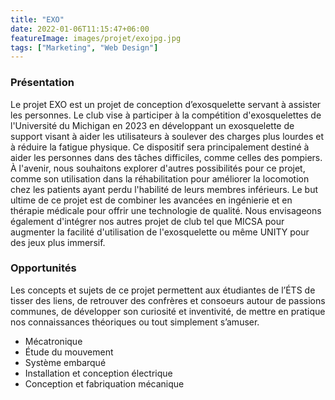 ```yaml
---
title: "EXO"
date: 2022-01-06T11:15:47+06:00
featureImage: images/projet/exojpg.jpg
tags: ["Marketing", "Web Design"]
---
```

  ### Présentation 
  
  Le projet EXO est un projet de conception d’exosquelette servant à assister les personnes. Le club vise à participer à la compétition d'exosquelettes de l'Université du Michigan en 2023 en développant un exosquelette de support visant à aider les utilisateurs à soulever des charges plus lourdes et à réduire la fatigue physique. Ce dispositif sera principalement destiné à aider les personnes dans des tâches difficiles, comme celles des pompiers. À l'avenir, nous souhaitons explorer d'autres possibilités pour ce projet, comme son utilisation dans la réhabilitation pour améliorer la locomotion chez les patients ayant perdu l'habilité de leurs membres inférieurs. Le but ultime de ce projet est de combiner les avancées en ingénierie et en thérapie médicale pour offrir une technologie de qualité. Nous envisageons également d'intégrer nos autres projet de club tel que MICSA pour augmenter la facilité d'utilisation de l'exosquelette ou même UNITY pour des jeux plus immersif.
  
  ### Opportunités

  Les concepts et sujets de ce projet permettent aux étudiantes de l’ÉTS de tisser des liens, de retrouver des confrères et consoeurs autour de passions communes, de développer son curiosité et inventivité, de mettre en pratique nos connaissances théoriques ou tout simplement s’amuser.
  
- Mécatronique
- Étude du mouvement
- Système embarqué
- Installation et conception électrique
- Conception et fabriquation mécanique
